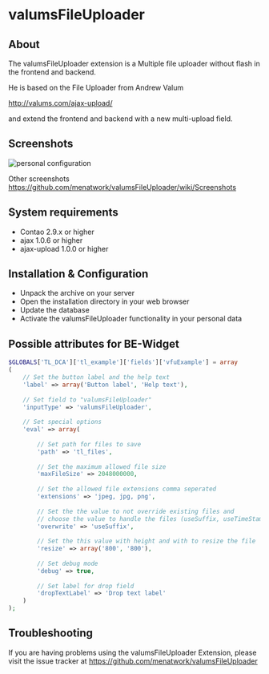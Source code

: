 valumsFileUploader
======================

About
-----

The valumsFileUploader extension is a Multiple file uploader without flash in the frontend and backend.

He is based on the File Uploader from Andrew Valum

http://valums.com/ajax-upload/

and extend the frontend and backend with a new multi-upload field.


Screenshots
-----------

![personal configuration](http://img7.imagebanana.com/img/c62l07y7/tl_user.jpg)

Other screenshots
https://github.com/menatwork/valumsFileUploader/wiki/Screenshots

System requirements
-------------------

* Contao 2.9.x or higher
* ajax 1.0.6 or higher
* ajax-upload 1.0.0 or higher


Installation & Configuration
----------------------------

* Unpack the archive on your server
* Open the installation directory in your web browser
* Update the database
* Activate the valumsFileUploader functionality in your personal data


Possible attributes for BE-Widget
---------------------------------

```php
$GLOBALS['TL_DCA']['tl_example']['fields']['vfuExample'] = array
(
    // Set the button label and the help text
    'label' => array('Button label', 'Help text'),
 
    // Set field to "valumsFileUploader"
    'inputType' => 'valumsFileUploader',
 
    // Set special options
    'eval' => array(
 
        // Set path for files to save
        'path' => 'tl_files',
 
        // Set the maximum allowed file size
        'maxFileSize' => 2048000000,
 
        // Set the allowed file extensions comma seperated
        'extensions' => 'jpeg, jpg, png',
 
        // Set the the value to not override existing files and 
        // choose the value to handle the files (useSuffix, useTimeStamp)
        'overwrite' => 'useSuffix',
 
        // Set the this value with height and with to resize the file
        'resize' => array('800', '800'),
 
        // Set debug mode
        'debug' => true,
 
        // Set label for drop field
        'dropTextLabel' => 'Drop text label'
    )
);
```


Troubleshooting
---------------

If you are having problems using the valumsFileUploader Extension, please visit the issue tracker at https://github.com/menatwork/valumsFileUploader